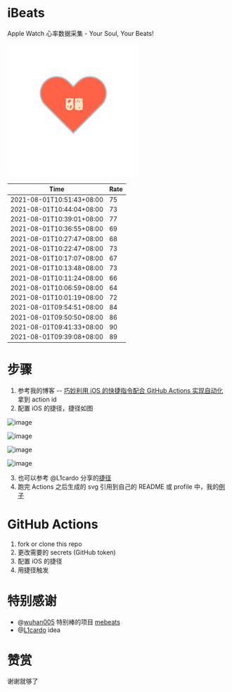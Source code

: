 # iBeats
Apple Watch 心率数据采集 - Your Soul, Your Beats!

![](./files/heart.svg)

<!--START_SECTION:my_heart_rate-->
| Time | Rate | 
 | ---- | ---- | 
| 2021-08-01T10:51:43+08:00 | 75 |
| 2021-08-01T10:44:04+08:00 | 73 |
| 2021-08-01T10:39:01+08:00 | 77 |
| 2021-08-01T10:36:55+08:00 | 69 |
| 2021-08-01T10:27:47+08:00 | 68 |
| 2021-08-01T10:22:47+08:00 | 73 |
| 2021-08-01T10:17:07+08:00 | 67 |
| 2021-08-01T10:13:48+08:00 | 73 |
| 2021-08-01T10:11:24+08:00 | 66 |
| 2021-08-01T10:06:59+08:00 | 64 |
| 2021-08-01T10:01:19+08:00 | 72 |
| 2021-08-01T09:54:51+08:00 | 84 |
| 2021-08-01T09:50:50+08:00 | 86 |
| 2021-08-01T09:41:33+08:00 | 90 |
| 2021-08-01T09:39:08+08:00 | 89 |

<!--END_SECTION:my_heart_rate-->

# 步骤
1. 参考我的博客 -- [巧妙利用 iOS 的快捷指令配合 GitHub Actions 实现自动化](https://github.com/yihong0618/gitblog/issues/198) 拿到 action id
2. 配置 iOS 的捷径，捷径如图

![image](https://user-images.githubusercontent.com/15976103/122154218-0db0b480-ce97-11eb-93bb-5aec07c558dc.png)

![image](https://user-images.githubusercontent.com/15976103/122154236-186b4980-ce97-11eb-8e4b-70551a0391ae.png)

![image](https://user-images.githubusercontent.com/15976103/122154268-2d47dd00-ce97-11eb-902e-3acf292265a9.png)

![image](https://user-images.githubusercontent.com/15976103/122174055-fa144680-ceb4-11eb-9be2-3eb83cd516f7.png)

3. 也可以参考 @L1cardo 分享的[捷径](https://www.icloud.com/shortcuts/6ab6047b459c41ad822ad6b94b1c03d4)
4. 跑完 Actions 之后生成的 svg 引用到自己的 README 或 profile 中，我的[例子](https://github.com/yihong0618) 

# GitHub Actions

1. fork or clone this repo
2. 更改需要的 secrets (GitHub token)
3. 配置 iOS 的捷径
4. 用捷径触发

# 特别感谢
- @[wuhan005](https://github.com/wuhan005) 特别棒的项目 [mebeats](https://github.com/wuhan005/mebeats)
- @[L1cardo](https://github.com/L1cardo) idea

# 赞赏
谢谢就够了
